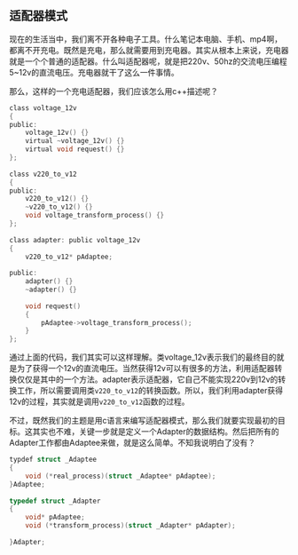 ## 适配器模式

现在的生活当中，我们离不开各种电子工具。什么笔记本电脑、手机、mp4啊，都离不开充电。既然是充电，那么就需要用到充电器。其实从根本上来说，充电器就是一个个普通的适配器。什么叫适配器呢，就是把220v、50hz的交流电压编程5~12v的直流电压。充电器就干了这么一件事情。

那么，这样的一个充电适配器，我们应该怎么用c++描述呢？   
```c
class voltage_12v  
{  
public:  
    voltage_12v() {}  
    virtual ~voltage_12v() {}  
    virtual void request() {}  
};  
  
class v220_to_v12  
{  
public:  
    v220_to_v12() {}  
    ~v220_to_v12() {}  
    void voltage_transform_process() {}  
};  
  
class adapter: public voltage_12v  
{  
    v220_to_v12* pAdaptee;  
  
public:  
    adapter() {}  
    ~adapter() {}  
  
    void request()   
    {  
        pAdaptee->voltage_transform_process();  
    }    
};
```
通过上面的代码，我们其实可以这样理解。类voltage\_12v表示我们的最终目的就是为了获得一个12v的直流电压。当然获得12v可以有很多的方法，利用适配器转换仅仅是其中的一个方法。adapter表示适配器，它自己不能实现220v到12v的转换工作，所以需要调用类`v220_to_v12`的转换函数。所以，我们利用adapter获得12v的过程，其实就是调用`v220_to_v12`函数的过程。

不过，既然我们的主题是用c语言来编写适配器模式，那么我们就要实现最初的目标。这其实也不难，关键一步就是定义一个Adapter的数据结构。然后把所有的Adapter工作都由Adaptee来做，就是这么简单。不知我说明白了没有？
```c
typdef struct _Adaptee  
{  
    void (*real_process)(struct _Adaptee* pAdaptee);  
}Adaptee;  
  
typedef struct _Adapter  
{  
    void* pAdaptee;  
    void (*transform_process)(struct _Adapter* pAdapter);  
 
}Adapter; 
```